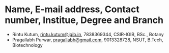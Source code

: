 # Name, E-mail address, Contact number, Institue, Degree and Branch
- Rintu Kutum, rintu.kutum@igib.in, 7838369344, CSIR-IGIB, BSc., Botany
- Pragallabh Purwar, pragallabh@gmail.com, 9013328728, NSUT, B.Tech, Biotechnology
